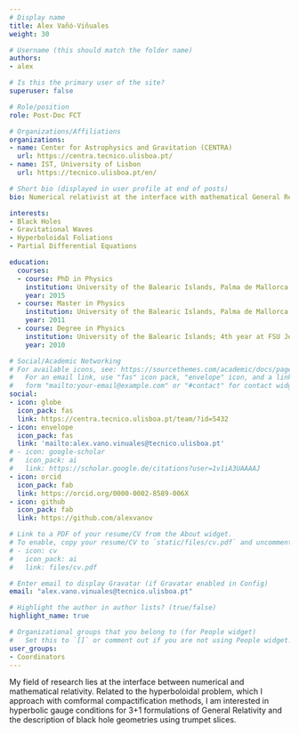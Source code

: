 ```yaml
---
# Display name
title: Alex Vañó-Viñuales
weight: 30

# Username (this should match the folder name)
authors:
- alex

# Is this the primary user of the site?
superuser: false

# Role/position
role: Post-Doc FCT

# Organizations/Affiliations
organizations:
- name: Center for Astrophysics and Gravitation (CENTRA)
  url: https://centra.tecnico.ulisboa.pt/
- name: IST, University of Lisbon
  url: https://tecnico.ulisboa.pt/en/

# Short bio (displayed in user profile at end of posts)
bio: Numerical relativist at the interface with mathematical General Relativity. 

interests:
- Black Holes
- Gravitational Waves
- Hyperboloidal Foliations
- Partial Differential Equations

education:
  courses:
  - course: PhD in Physics
    institution: University of the Balearic Islands, Palma de Mallorca, Spain
    year: 2015
  - course: Master in Physics
    institution: University of the Balearic Islands, Palma de Mallorca, Spain
    year: 2011
  - course: Degree in Physics
    institution: University of the Balearic Islands; 4th year at FSU Jena, Germany
    year: 2010

# Social/Academic Networking
# For available icons, see: https://sourcethemes.com/academic/docs/page-builder/#icons
#   For an email link, use "fas" icon pack, "envelope" icon, and a link in the
#   form "mailto:your-email@example.com" or "#contact" for contact widget.
social:
- icon: globe
  icon_pack: fas
  link: https://centra.tecnico.ulisboa.pt/team/?id=5432
- icon: envelope
  icon_pack: fas
  link: 'mailto:alex.vano.vinuales@tecnico.ulisboa.pt'
# - icon: google-scholar
#   icon_pack: ai
#   link: https://scholar.google.de/citations?user=1v1iA3UAAAAJ
- icon: orcid
  icon_pack: fab
  link: https://orcid.org/0000-0002-8589-006X
- icon: github
  icon_pack: fab
  link: https://github.com/alexvanov

# Link to a PDF of your resume/CV from the About widget.
# To enable, copy your resume/CV to `static/files/cv.pdf` and uncomment the lines below.
# - icon: cv
#   icon_pack: ai
#   link: files/cv.pdf

# Enter email to display Gravatar (if Gravatar enabled in Config)
email: "alex.vano.vinuales@tecnico.ulisboa.pt"

# Highlight the author in author lists? (true/false)
highlight_name: true

# Organizational groups that you belong to (for People widget)
#   Set this to `[]` or comment out if you are not using People widget.
user_groups:
- Coordinators
---
```


My field of research lies at the interface between numerical and mathematical relativity. Related to the hyperboloidal problem, which I approach with comformal compactification methods, I am interested in hyperbolic gauge conditions for 3+1 formulations of General Relativity and the description of black hole geometries using trumpet slices. 


